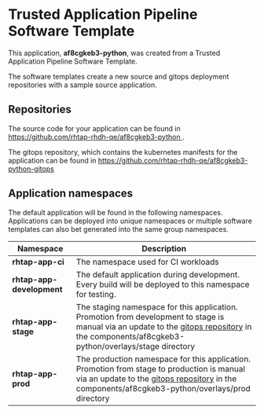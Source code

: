 # Trusted Application Pipeline Software Template

This application, **af8cgkeb3-python**, was created from a Trusted Application Pipeline Software Template.

The software templates create a new source and gitops deployment repositories with a sample source application. 

## Repositories

The source code for your application can be found in [https://github.com/rhtap-rhdh-qe/af8cgkeb3-python ](https://github.com/rhtap-rhdh-qe/af8cgkeb3-python ).
 
The gitops repository, which contains the kubernetes manifests for the application can be found in 
[https://github.com/rhtap-rhdh-qe/af8cgkeb3-python-gitops ](https://github.com/rhtap-rhdh-qe/af8cgkeb3-python-gitops ) 

## Application namespaces 

The default application will be found in the following namespaces. Applications can be deployed into unique namespaces or multiple software templates can also bet generated into the same group namespaces.  

|  Namespace   |  Description   |  
| -------- | -------- |
| **rhtap-app-ci** | The namespace used for CI workloads |
| **rhtap-app-development** | The default application during development. Every build will be deployed to this namespace for testing. |
| **rhtap-app-stage** | The staging namespace for this application. Promotion from development to stage is manual via an update to the [gitops repository](https://github.com/rhtap-rhdh-qe/af8cgkeb3-python-gitops ) in the components/af8cgkeb3-python/overlays/stage directory |
| **rhtap-app-prod** | The production namespace for this application. Promotion from stage to production is manual via an update to the [gitops repository](https://github.com/rhtap-rhdh-qe/af8cgkeb3-python-gitops ) in the components/af8cgkeb3-python/overlays/prod directory |